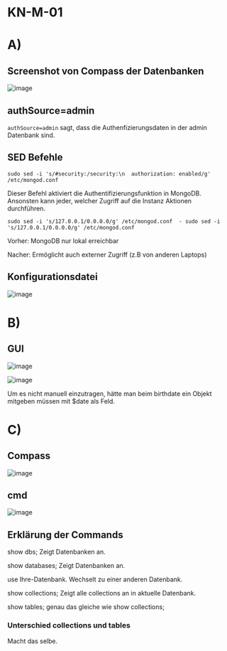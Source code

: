 # KN-M-01

# A)
## Screenshot von Compass der Datenbanken
![image](https://github.com/user-attachments/assets/c77abbb2-a1a4-4f8a-97d1-564779eda1fb)

## authSource=admin
`authSource=admin` sagt, dass die Authenfizierungsdaten in der admin Datenbank sind.

## SED Befehle
`sudo sed -i 's/#security:/security:\n  authorization: enabled/g' /etc/mongod.conf`

Dieser Befehl aktiviert die Authentifizierungsfunktion in MongoDB. Ansonsten kann jeder, welcher Zugriff auf die Instanz Aktionen durchführen. 

`sudo sed -i 's/127.0.0.1/0.0.0.0/g' /etc/mongod.conf  - sudo sed -i 's/127.0.0.1/0.0.0.0/g' /etc/mongod.conf`

Vorher: MongoDB nur lokal erreichbar

Nacher: Ermöglicht auch externer Zugriff (z.B von anderen Laptops)

## Konfigurationsdatei
![image](https://github.com/user-attachments/assets/3d84345e-fc6d-43a5-955f-c2adec404802)


# B)
## GUI
![image](https://github.com/user-attachments/assets/1965587f-8ba0-4858-9e71-25b3ff7b6478)

![image](https://github.com/user-attachments/assets/1e292a1c-cef7-4dab-b5cd-80821fed5dfc)

Um es nicht manuell einzutragen, hätte man beim birthdate ein Objekt mitgeben müssen mit $date als Feld.

# C)
## Compass
![image](https://github.com/user-attachments/assets/e4194440-a4a8-4214-b83f-1d9396ea271b)

## cmd
![image](https://github.com/user-attachments/assets/411c3146-00e7-4d91-bc60-0b5c28eacd55)

## Erklärung der Commands
show dbs;
Zeigt Datenbanken an.

show databases;
Zeigt Datenbanken an.

use Ihre-Datenbank. 
Wechselt zu einer anderen Datenbank.

show collections;
Zeigt alle collections an in aktuelle Datenbank.

show tables;
genau das gleiche wie show collections;

### Unterschied collections und tables
Macht das selbe.

